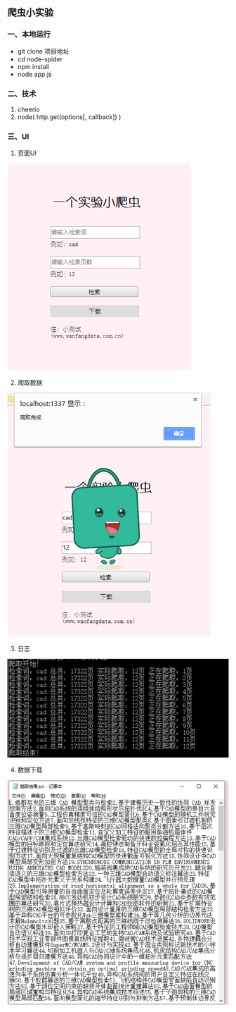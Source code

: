 ﻿## 爬虫小实验
### 一、本地运行
* git clone 项目地址
* cd node-spider
* npm install
* node app.js

### 二、技术
1.  cheerio
2.  node( http.get(options[, callback]) )

### 三、UI
1. 页面UI

![](public/img/1.png)

2. 爬取数据

![](public/img/2.png)

3. 日志

![](public/img/3.png)

4. 数据下载

![](public/img/4.png)


